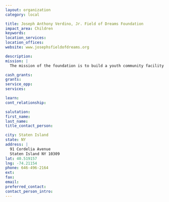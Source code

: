 ```yaml
---
layout: organization
category: local

title: Joseph Anthony Verdino, Jr. Field of Dreams Foundation
impact_area: Children
keywords: 
location_services: 
location_offices: 
website: www.josephsfieldofdreams.org

description: 
mission: |
  The mission of the foundation is to build a youth community facility on Staten Island, comprised of a state of the art outdoor baseball stadium and an indoor instructional facility.  The heart of our mission is to give back to our community which has given us so much.  Joseph's love and passion were baseball.  Wherever Joseph went, he always had his ball and glove with him.  Joseph loved the community that he lived in. Although this is a community based project, the basis of the foundation is to provide athletic opportunities for children that will inspire them in a positive manner.  Our belief is that any cause that benefits children would be a worthy cause for any donor in or outside of our community.

cash_grants: 
grants: 
service_opp: 
services: 

learn: 
cont_relationship: 

salutation: 
first_name: 
last_name: 
title_contact_person: 

city: Staten Island
state: NY
address: |
  91 Cordelia Avenue  
  Staten Island NY 10309
lat: 40.519157
lng: -74.21154
phone: 646-496-2164
ext: 
fax: 
email: 
preferred_contact: 
contact_person_intro: 
---
```

